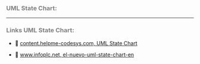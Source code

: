 ### <span style="color:grey">UML State Chart:</span>

***
### <span style="color:grey">Links UML State Chart:</span>
- 🔗 [content.helpme-codesys.com, UML State Chart](https://content.helpme-codesys.com/en/CODESYS%20UML/f_uml_sc.html)

- 🔗 [www.infoplc.net, el-nuevo-uml-state-chart-en](https://www.infoplc.net/descargas/42-codesys/2080-lenguajes-de-programaci%C3%B3n-de-codesys-incluido-el-nuevo-uml-state-chart-en)